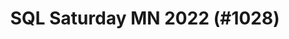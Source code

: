 ---
layout: event
title: "SQL Saturday MN 2022 (#1028)"
subtitle: ""
tags: ["Minnesota", "USA", "virtual", "2022", "North America"]
thumb: /assets/img/logos/Just_icon_Color_small.png
comments: false
data: SQLSat1028
callforspeakersenddate: 2022-07-29
---
